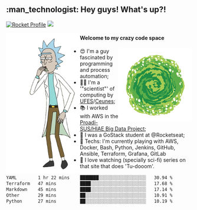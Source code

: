 
<h2> :man_technologist: Hey guys! What's up?!</h2>
                                                                         
[![Rocket Profile](https://img.shields.io/static/v1?label=Rocketseat&message=Profile&colorA=purple&color=black&logo=Rocket&logoColor=white)](https://app.rocketseat.com.br/me/elyabe)
<a href="https://www.linkedin.com/in/elyabe/"><img src="https://img.shields.io/badge/LinkedIn-informational?logo=linkedin"/></a>

<img align='left' src="https://raw.githubusercontent.com/Elyabe/Elyabe/master/images/rick-dancing.gif" width='200'>

                       
#### Welcome to my crazy code space 
<img align='right' src="https://raw.githubusercontent.com/Elyabe/elyabe/master/images/portal-3.gif" width='200'>

- :heart_eyes: I'm a guy fascinated by programming and process automation; 
- :office_worker: I'm a '"scientist"' of computing by [UFES](http://ufes.br)/[Ceunes](http://ceunes.ufes.br);
- :books: I worked with AWS in the [Proadi-SUS/HIAE Big Data Project](https://hospitais.proadi-sus.org.br/projetos/24/big-data);
- :rocket: I was a GoStack student at @Rocketseat;
- :green_heart: Techs: I'm currently playing with AWS, Docker, Bash, Python, Jenkins, GitHub, Ansible, Terraform, Grafana, GitLab
- :movie_camera: I love watching (specially sci-fi) series on that site that does 'Tu-dooom'.

<!--START_SECTION:waka-->
```text
YAML        1 hr 22 mins    ███████░░░░░░░░░░░░░░░░░░   30.94 % 
Terraform   47 mins         ████░░░░░░░░░░░░░░░░░░░░░   17.68 % 
Markdown    45 mins         ████░░░░░░░░░░░░░░░░░░░░░   17.14 % 
Other       29 mins         ██░░░░░░░░░░░░░░░░░░░░░░░   10.91 % 
Python      27 mins         ██░░░░░░░░░░░░░░░░░░░░░░░   10.19 %
```
<!--END_SECTION:waka-->
